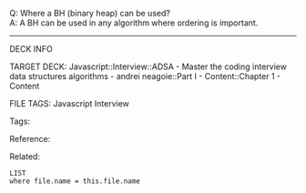 Q: Where a BH (binary heap) can be used?  
A: A BH can be used in any algorithm where ordering is important.
<!--ID: 1690027054494-->

---

DECK INFO

TARGET DECK: Javascript::Interview::ADSA - Master the coding interview data structures algorithms - andrei neagoie::Part I - Content::Chapter 1 - Content

FILE TAGS: Javascript Interview

Tags:

Reference:

Related:

```dataview
LIST
where file.name = this.file.name
```
